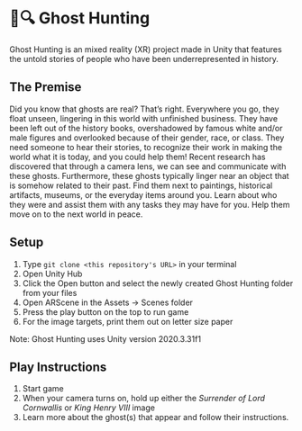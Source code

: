 # 👻🔍 Ghost Hunting

Ghost Hunting is an mixed reality (XR) project made in Unity that features the untold stories of people who have been underrepresented in history. 

## The Premise
Did you know that ghosts are real? That’s right. Everywhere you go, they float unseen, lingering in this world with unfinished business. They have been left out of the history books, overshadowed by famous white and/or male figures and overlooked because of their gender, race, or class. They need someone to hear their stories, to recognize their work in making the world what it is today, and you could help them! Recent research has discovered that through a camera lens, we can see and communicate with these ghosts. Furthermore, these ghosts typically linger near an object that is somehow related to their past. Find them next to paintings, historical artifacts, museums, or the everyday items around you. Learn about who they were and assist them with any tasks they may have for you. Help them move on to the next world in peace. 

## Setup
1. Type `git clone <this repository's URL>` in your terminal
2. Open Unity Hub
3. Click the Open button and select the newly created Ghost Hunting folder from your files
4. Open ARScene in the Assets -> Scenes folder
5. Press the play button on the top to run game
6. For the image targets, print them out on letter size paper

Note: Ghost Hunting uses Unity version 2020.3.31f1

## Play Instructions
1. Start game
2. When your camera turns on, hold up either the _Surrender of Lord Cornwallis_ or _King Henry VIII_ image
3. Learn more about the ghost(s) that appear and follow their instructions.
